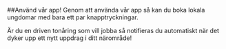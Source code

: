 ##Använd vår app!
Genom att använda vår app så kan du boka lokala ungdomar med bara ett par knapptryckningar. 

Är du en driven tonåring som vill jobba så notifieras du automatiskt när det dyker upp ett nytt uppdrag i ditt närområde!
